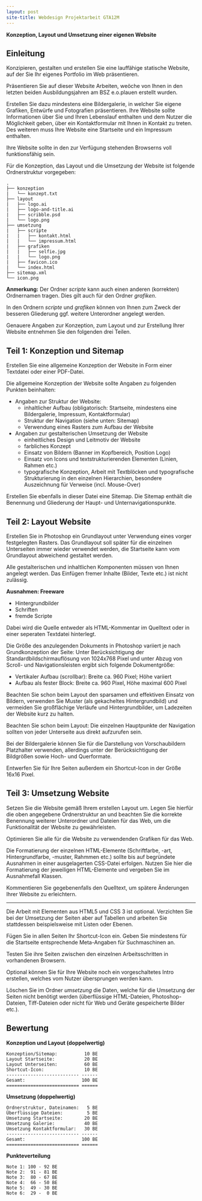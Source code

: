 ```yaml
---
layout: post
site-title: Webdesign Projektarbeit GTA12M
---
```

__Konzeption, Layout und Umsetzung einer eigenen Website__

## Einleitung

Konzipieren, gestalten und erstellen Sie eine lauffähige statische Website, auf der Sie Ihr eigenes Portfolio im Web präsentieren.

Präsentieren Sie auf dieser Website Arbeiten, weöche von Ihnen in den letzten beiden Ausbildungsjahren am BSZ e.o.plauen erstellt wurden.

Erstellen Sie dazu mindestens eine Bildergalerie, in welcher Sie eigene Grafiken, Entwürfe und Fotografien präsentieren. Ihre Website sollte Informationen über Sie und Ihren Lebenslauf enthalten und dem Nutzer die Möglichkeit geben, über ein Kontaktformular mit Ihnen in Kontakt zu treten. Des weiteren muss Ihre Website eine Startseite und ein Impressum enthalten.

Ihre Website sollte in den zur Verfügung stehenden Browserns voll funktionsfähig sein.

Für die Konzeption, das Layout und die Umsetzung der Website ist folgende Ordnerstruktur vorgegeben:

```
.
├── konzeption
|   └── konzept.txt
├── layout
|   ├── logo.ai
|   ├── logo-and-title.ai
|   ├── scribble.psd
|   └── logo.png
├── umsetzung
|   ├── scripte
|   |   ├── kontakt.html
|   |   └── impressum.html
|   ├── grafiken
|   |   ├── selfie.jpg
|   |   └── logo.png
|   ├── favicon.ico
|   └── index.html
├── sitemap.xml
└── icon.png
```

__Anmerkung:__ Der Ordner _scripte_ kann auch einen anderen (korrekten) Ordnernamen tragen. Dies gilt auch für den Ordner _grafiken_.

In den Ordnern _scripte_ und _grafiken_ können von Ihnen zum Zweck der besseren Gliederung ggf. weitere Unterordner angelegt werden.

Genauere Angaben zur Konzeption, zum Layout und zur Erstellung Ihrer Website entnehmen Sie den folgenden drei Teilen.

## Teil 1: Konzeption und Sitemap

Erstellen Sie eine allgemeine Konzeption der Website in Form einer Textdatei oder einer PDF-Datei.

Die allgemeine Konzeption der Website sollte Angaben zu folgenden Punkten beinhalten:

- Angaben zur Struktur der Website:
    - inhaltlicher Aufbau (obligatorisch: Startseite, mindestens eine Bildergalerie, Impressum, Kontaktformular)
    - Struktur der Navigation (siehe unten: Sitemap)
    - Verwendung eines Rasters zum Aufbau der Website
- Angaben zur gestalterischen Umsetzung der Website
    - einheitliches Design und Leitmotiv der Website
    - farbliches Konzept
    - Einsatz von Bildern (Banner im Kopfbereich, Position Logo)
    - Einsatz von Icons und textstrukturierenden Elementen (Linien, Rahmen etc.)
    - typografische Konzeption, Arbeit mit Textblöcken und typografische Strukturierung in den einzelnen Hierarchien, besondere Auszeichnung für Verweise (incl. Mouse-Over)

Erstellen Sie ebenfalls in dieser Datei eine Sitemap. Die Sitemap enthält die Benennung und Gliederung der Haupt- und Unternavigationspunkte.

## Teil 2: Layout Website

Erstellen Sie in Photoshop ein Grundlayout unter Verwendung eines vorger festgelegten Rasters. Das Grundlayout soll später für die einzelnen Unterseiten immer wieder verwendet werden, die Startseite kann vom Grundlayout abweichend gestaltet werden.

Alle gestalterischen und inhaltlichen Komponenten müssen von Ihnen angelegt werden. Das Einfügen fremer Inhalte (Bilder, Texte etc.) ist nicht zulässig.

__Ausnahmen: Freeware__

- Hintergrundbilder
- Schriften
- fremde Scripte

Dabei wird die Quelle entweder als HTML-Kommentar im Quelltext oder in einer seperaten Textdatei hinterlegt.

Die Größe des anzulegenden Dokuments in Photoshop variiert je nach Grundkonzeption der Seite: Unter Berücksichtigung der Standardbildschirmauflösung von 1024x768 Pixel und unter Abzug von Scroll- und Navigationsleisten ergibt sich folgende Dokumentgröße:

- Vertikaler Aufbau (scrollbar): Breite ca. 960 Pixel; Höhe variiert
- Aufbau als fester Block: Breite ca. 960 Pixel, Höhe maximal 600 Pixel

Beachten Sie schon beim Layout den sparsamen und effektiven Einsatz von Bildern, verwenden Sie Muster (als gekacheltes Hintergrundbild) und vermeiden Sie großflächige Verläufe und Hintergrundbilder, um Ladezeiten der Website kurz zu halten.

Beachten Sie schon beim Layout: Die einzelnen Hauptpunkte der Navigation sollten von jeder Unterseite aus direkt aufzurufen sein.

Bei der Bildergalerie können Sie für die Darstellung von Vorschaubildern Platzhalter verwenden, allerdings unter der Berücksichtigung der Bildgrößen sowie Hoch- und Querformate.

Entwerfen Sie für Ihre Seiten außerdem ein Shortcut-Icon in der Größe 16x16 Pixel.

## Teil 3: Umsetzung Website

Setzen Sie die Website gemäß Ihrem erstellen Layout um. Legen Sie hierfür die oben angegebene Ordnerstruktur an und beachten Sie die korrekte Benennung weiterer Unterordner und Dateien für das Web, um die Funktionalität der Website zu gewährleisten.

Optimieren Sie alle für die Website zu verwendenden Grafiken für das Web.

Die Formatierung der einzelnen HTML-Elemente (Schriftfarbe, -art, Hintergrundfarbe, -muster, Rahmmen etc.) sollte bis auf begründete Ausnahmen in einer ausgelagerten CSS-Datei erfolgen. Nutzen Sie hier die Formatierung der jeweiligen HTML-Elemente und vergeben Sie im Ausnahmefall Klassen.

Kommentieren Sie gegebenenfalls den Quelltext, um spätere Änderungen Ihrer Website zu erleichtern.

---

Die Arbeit mit Elementen aus HTML5 und CSS 3 ist optional. Verzichten Sie bei der Umsetzung der Seiten aber auf Tabellen und arbeiten Sie stattdessen beispielsweise mit Listen oder Ebenen.

Fügen Sie in allen Seiten Ihr Shortcut-Icon ein. Geben Sie mindestens für die Startseite entsprechende Meta-Angaben für Suchmaschinen an.

Testen Sie ihre Seiten zwischen den einzelnen Arbeitsschritten in vorhandenen Browsern.

Optional können Sie für Ihre Website noch ein vorgeschaltetes Intro erstellen, welches vom Nutzer übersprungen werden kann.

Löschen Sie im Ordner _umsetzung_ die Daten, welche für die Umsetzung der Seiten nicht benötigt werden (überflüssige HTML-Dateien, Photoshop-Dateien, Tiff-Dateien oder nicht für Web und Geräte gespeicherte Bilder etc.).

## Bewertung

__Konzeption und Layout (doppelwertig)__

```
Konzeption/Sitemap:          10 BE
Layout Startseite:           20 BE
Layout Unterseiten:          60 BE
Shortcut-Icon:               10 BE
--------------------------- ------
Gesamt:                     100 BE
=========================== ======
```

__Umsetzung (doppelwertig)__

```
Ordnerstruktur, Dateinamen:   5 BE
Überflüssige Dateien:         5 BE
Umsetzung Startseite:        20 BE
Umsetzung Galerie:           40 BE
Umsetzung Kontaktformular:   30 BE
--------------------------- ------
Gesamt:                     100 BE
=========================== ======
```

__Punkteverteilung__

```
Note 1: 100 - 92 BE
Note 2:  91 - 81 BE
Note 3:  80 - 67 BE
Note 4:  66 - 50 BE
Note 5:  49 - 30 BE
Note 6:  29 -  0 BE
```